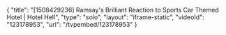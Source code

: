 {
    "title": "[1508429236] Ramsay's Brilliant Reaction to Sports Car Themed Hotel | Hotel Hell",
    "type": "solo",
    "layout": "iframe-static",
    "videoId": "123178953",
    "url": "\/tvpembed\/123178953"
}